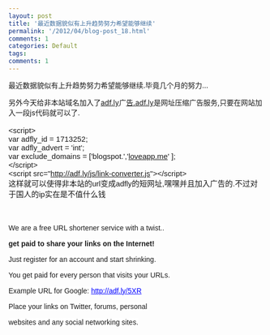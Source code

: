 ```yaml
---
layout: post
title: '最近数据貌似有上升趋势努力希望能够继续'
permalink: '/2012/04/blog-post_18.html'
comments: 1
categories: Default
tags: 
comments: 1
---
```

最近数据貌似有上升趋势努力希望能够继续.毕竟几个月的努力...

<div>另外今天给非本站域名加入了<a href="http://adf.ly">adf.ly</a>广<a href="http://xn--4rr.adf.ly">告.adf.ly</a>是网址压缩广告服务,只要在网站加入一段js代码就可以了.</div>

<div><br/></div>

<div><b id="internal-source-marker_0.6246371797751635" style="font-family:'Times New Roman';font-size:medium"><span style="font-size:15px;font-family:Arial;font-weight:normal;vertical-align:baseline;white-space:pre-wrap">&lt;script&gt;</span><br/> <span style="font-size:15px;font-family:Arial;font-weight:normal;vertical-align:baseline;white-space:pre-wrap">var adfly_id = 1713252;</span><br/><span style="font-size:15px;font-family:Arial;font-weight:normal;vertical-align:baseline;white-space:pre-wrap">var adfly_advert = 'int';</span><br/> <span style="font-size:15px;font-family:Arial;font-weight:normal;vertical-align:baseline;white-space:pre-wrap">var exclude_domains = ['blogspot.','<a href="http://loveapp.me">loveapp.me</a>' ];</span><br/> <span style="font-size:15px;font-family:Arial;font-weight:normal;vertical-align:baseline;white-space:pre-wrap">&lt;/script&gt;</span><br/> <span style="font-size:15px;font-family:Arial;font-weight:normal;vertical-align:baseline;white-space:pre-wrap">&lt;script src="<a href="http://adf.ly/js/link-converter.js">http://adf.ly/js/link-converter.js</a>"&gt;&lt;/script&gt;</span></b> </div>

<div><b style="font-family:'Times New Roman';font-size:medium"><span style="font-size:15px;font-family:Arial;font-weight:normal;vertical-align:baseline;white-space:pre-wrap">这样就可以使得非本站的url变成adfly的短网址,嘿嘿并且加入广告的.不过对于国人的ip实在是不值什么钱<a href="http://2.bp.blogspot.com/-UHlVIu0LuGM/T47jgNcppsI/AAAAAAAAEcw/_mYNZ1KmF_w/s1600/330-715938.gif"><img alt="" border="0" id="BLOGGER_PHOTO_ID_5732769518194370242" src="http://2.bp.blogspot.com/-UHlVIu0LuGM/T47jgNcppsI/AAAAAAAAEcw/_mYNZ1KmF_w/s320/330-715938.gif"/></a></span></b></div>

 

<div><a href="http://3.bp.blogspot.com/-tJI6fg9PgCc/T47jgfD5wnI/AAAAAAAAEc8/FyBTjOb3zxo/s1600/image-717348.png"><img alt="" border="0" id="BLOGGER_PHOTO_ID_5732769522922406514" src="http://3.bp.blogspot.com/-tJI6fg9PgCc/T47jgfD5wnI/AAAAAAAAEc8/FyBTjOb3zxo/s320/image-717348.png"/></a><br/></div>

<div><br/></div>

<div><br/></div>

<div><p style="font-family:Arial;font-size:14px;margin-top:15px;margin-right:0px;margin-bottom:15px;margin-left:0px"><span style="background-color:rgb(255,255,255)">We are a free URL shortener service with a twist..</span></p> <p style="font-family:Arial;font-size:14px;margin-top:15px;margin-right:0px;margin-bottom:15px;margin-left:0px;font-weight:bold"><span style="background-color:rgb(255,255,255)">get paid to share your links on the Internet!</span></p> <p style="font-family:Arial;font-size:14px;margin-top:15px;margin-right:0px;margin-bottom:15px;margin-left:0px"><span style="background-color:rgb(255,255,255)">Just register for an account and start shrinking.</span></p> <p style="font-family:Arial;font-size:14px;margin-top:15px;margin-right:0px;margin-bottom:15px;margin-left:0px"> <span style="background-color:rgb(255,255,255)">You get paid for every person that visits your URLs.</span></p><p style="font-family:Arial;font-size:14px;margin-top:15px;margin-right:0px;margin-bottom:15px;margin-left:0px"> <span style="background-color:rgb(255,255,255)">Example URL for Google:&nbsp;<a href="http://adf.ly/5XR" style="color:blue" target="_blank">http://adf.ly/5XR</a></span></p><p style="font-family:Arial;font-size:14px;margin-top:15px;margin-right:0px;margin-bottom:15px;margin-left:0px"> <span style="background-color:rgb(255,255,255)">Place your links on Twitter, forums, personal</span></p><p style="font-family:Arial;font-size:14px;margin-top:15px;margin-right:0px;margin-bottom:15px;margin-left:0px"><span style="background-color:rgb(255,255,255)">websites and any social networking sites.</span></p> </div>